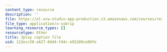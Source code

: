 ```yaml
---
content_type: resource
description: ''
file: https://ol-ocw-studio-app-production.s3.amazonaws.com/courses/res-18-006-calculus-revisited-single-variable-calculus-fall-2010/122ecc58a62784d4fd4ce95289ce89fe_MFRWDuduuSw.srt
file_type: application/x-subrip
learning_resource_types: []
resourcetype: Other
title: 3play caption file
uid: 122ecc58-a627-84d4-fd4c-e95289ce89fe
---
```

